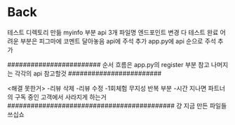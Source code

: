 # Back
테스트 디렉토리 만듦
myinfo 부분 api 3개 파일명 엔드포인트 변경
다 테스트 완료
어려운 부분은 피그마에 코멘트 달아놓음 
api에 주석 추가
app.py에 api 순으로 주석 추가

########################
순서 흐름은 app.py의 register 부분 참고 
나머지는 각각의 api 참고할것 
########################

<해결 못한거> 
-리뷰 삭제
-리뷰 수정
-1회체험 무지성 반복 부분
-시간 지나면 파트너의 구독 중인 고객에서 사라지게 하는거
###########################################
걍 지금 만든 파일들 쓰십쇼 
